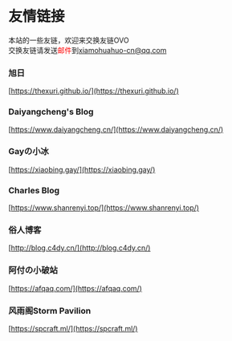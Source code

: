 # 友情链接

本站的一些友链，欢迎来交换友链OVO  
交换友链请发送<font color="red">邮件</font>到<a href="mailto:xiamohuahuo-cn@qq.com">xiamohuahuo-cn@qq.com</a>

### 旭日
[https://thexuri.github.io/](https://thexuri.github.io/)

### Daiyangcheng's Blog
[https://www.daiyangcheng.cn/](https://www.daiyangcheng.cn/)

### Gayの小冰
[https://xiaobing.gay/](https://xiaobing.gay/)

### Charles Blog
[https://www.shanrenyi.top/](https://www.shanrenyi.top/)

### 俗人博客
[http://blog.c4dy.cn/](http://blog.c4dy.cn/)

### 阿付の小破站
[https://afqaq.com/](https://afqaq.com/)

### 风雨阁Storm Pavilion
[https://spcraft.ml/](https://spcraft.ml/)
